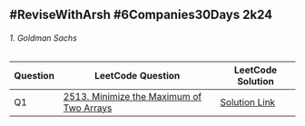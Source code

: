 #ReviseWithArsh #6Companies30Days 2k24
---
<h6>1. Goldman Sachs</h6>
<table>
    <thead>
      <tr>
        <th>Question</th>
        <th>LeetCode Question</th>
        <th>LeetCode Solution</th>
      </tr>
    </thead>
    <tbody>
      <tr>
        <td>Q1</td>
        <td><a href="https://leetcode.com/problems/minimize-the-maximum-of-two-arrays/description/">2513. Minimize the Maximum of Two Arrays</a></td>
        <td><a href="https://leetcode.com/problems/minimize-the-maximum-of-two-arrays/solutions/4495857/beats-100-goldman-sachs-easy-challenge/">Solution Link</a></td>
      </tr>
      <!-- Add more rows as needed -->
    </tbody>
  </table>
